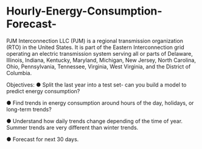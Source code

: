# Hourly-Energy-Consumption-Forecast-

PJM Interconnection LLC (PJM) is a regional transmission organization (RTO) in the United States. It is part of the Eastern Interconnection grid operating an electric transmission system serving all or parts of Delaware, Illinois, Indiana, Kentucky, Maryland, Michigan, New Jersey, North Carolina, Ohio, Pennsylvania, Tennessee, Virginia, West Virginia, and the District of Columbia.

Objectives:
●	Split the last year into a test set- can you build a model to predict energy consumption?

●	Find trends in energy consumption around hours of the day, holidays, or long-term trends?

●	Understand how daily trends change depending of the time of year. Summer trends are very different than winter trends.

●	Forecast for next 30 days.
